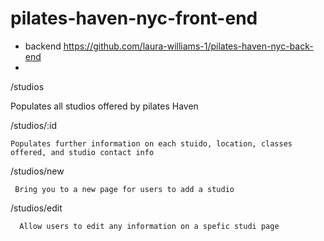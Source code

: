 # pilates-haven-nyc-front-end
- backend https://github.com/laura-williams-1/pilates-haven-nyc-back-end
- 

/studios 

  Populates all studios offered by pilates Haven
  
 /studios/:id
 
    Populates further information on each stuido, location, classes offered, and studio contact info 
    
 /studios/new
 
     Bring you to a new page for users to add a studio 
      
 /studios/edit
 
      Allow users to edit any information on a spefic studi page
